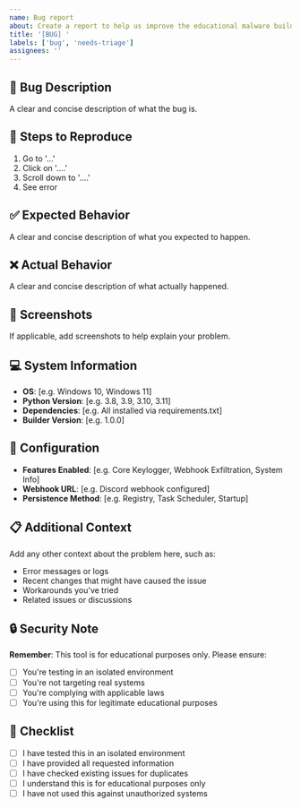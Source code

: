 ```yaml
---
name: Bug report
about: Create a report to help us improve the educational malware builder
title: '[BUG] '
labels: ['bug', 'needs-triage']
assignees: ''
---
```


## 🐛 Bug Description

A clear and concise description of what the bug is.

## 🔄 Steps to Reproduce

1. Go to '...'
2. Click on '....'
3. Scroll down to '....'
4. See error

## ✅ Expected Behavior

A clear and concise description of what you expected to happen.

## ❌ Actual Behavior

A clear and concise description of what actually happened.

## 📸 Screenshots

If applicable, add screenshots to help explain your problem.

## 💻 System Information

- **OS**: [e.g. Windows 10, Windows 11]
- **Python Version**: [e.g. 3.8, 3.9, 3.10, 3.11]
- **Dependencies**: [e.g. All installed via requirements.txt]
- **Builder Version**: [e.g. 1.0.0]

## 🔧 Configuration

- **Features Enabled**: [e.g. Core Keylogger, Webhook Exfiltration, System Info]
- **Webhook URL**: [e.g. Discord webhook configured]
- **Persistence Method**: [e.g. Registry, Task Scheduler, Startup]

## 📋 Additional Context

Add any other context about the problem here, such as:
- Error messages or logs
- Recent changes that might have caused the issue
- Workarounds you've tried
- Related issues or discussions

## 🔒 Security Note

**Remember**: This tool is for educational purposes only. Please ensure:
- [ ] You're testing in an isolated environment
- [ ] You're not targeting real systems
- [ ] You're complying with applicable laws
- [ ] You're using this for legitimate educational purposes

## 📝 Checklist

- [ ] I have tested this in an isolated environment
- [ ] I have provided all requested information
- [ ] I have checked existing issues for duplicates
- [ ] I understand this is for educational purposes only
- [ ] I have not used this against unauthorized systems 